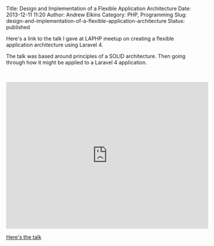 Title: Design and Implementation of a Flexible Application Architecture
Date: 2013-12-11 11:20
Author: Andrew Elkins
Category: PHP, Programming
Slug: design-and-implementation-of-a-flexible-application-architecture
Status: published

Here's a link to the talk I gave at LAPHP meetup on creating a flexible
application architecture using Laravel 4.

The talk was based around principles of a SOLID architecture. Then going
through how it might be applied to a Laravel 4 application.

   
<iframe src="http://prezi.com/embed/mfcjjrngoi8h/?bgcolor=ffffff&amp;lock_to_path=1&amp;autoplay=0&amp;autohide_ctrls=0&amp;features=undefined&amp;disabled_features=undefined" width="550" height="400" frameborder="0"></iframe>

[Here's the
talk](http://prezi.com/mfcjjrngoi8h/?utm_campaign=share&utm_medium=copy)
